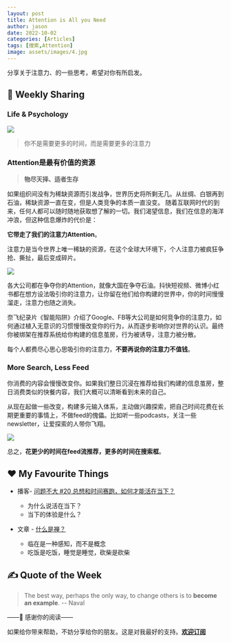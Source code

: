 ```yaml
---
layout: post
title: Attention is All you Need
author: jason
date: 2022-10-02
categories: [Articles]
tags: [搜索,Attention]
image: assets/images/4.jpg
---
```


分享关于注意力、的一些思考，希望对你有所启发。

## **🎯 Weekly Sharing**

### Life & Psychology
![](https://imgs.zhubai.love/5080d6fbcead4deb9221620b4989578b.png)
> 你不是需要更多的时间，而是需要更多的注意力

### Attention是最有价值的资源
> **物尽天择、适者生存**

如果组织间没有为稀缺资源而引发战争，世界历史将所剩无几。从丝绸、白银再到石油，稀缺资源一直在变，但是人类竞争的本质一直没变。
随着互联网时代的到来，任何人都可以随时随地获取想了解的一切。我们渴望信息，我们在信息的海洋冲浪，但这种信息爆炸的代价是：

**它带走了我们的注意力Attention**。

注意力是当今世界上唯一稀缺的资源，在这个全球大环境下，个人注意力被疯狂争抢、撕扯，最后变成碎片。

![](https://imgs.zhubai.love/adc919f14a1f46a088733caec54494b6.png)

各大公司都在争夺你的Attention，就像大国在争夺石油。抖快短视频、微博小红书都在想方设法吸引你的注意力，让你留在他们给你构建的世界中，你的时间慢慢溜走，注意力也随之消失。


奈飞纪录片《智能陷阱》介绍了Google、FB等大公司是如何竞争你的注意力，如何通过植入无意识的习惯慢慢改变你的行为，从而逐步影响你对世界的认识。最终你被绑架在推荐系统给你构建的信息茧房，行为被诱导，注意力被分散。

每个人都费尽心思心思吸引你的注意力，**不要再说你的注意力不值钱**。

### More Search, Less Feed

你消费的内容会慢慢改变你。如果我们整日沉浸在推荐给我们构建的信息茧房，整日消费类似的快餐内容，我们大概可以清晰看到未来的自己。

从现在起做一些改变，构建多元输入体系，主动做兴趣探索，把自己时间花费在长期更重要的事情上，不做feed的傀儡。比如听一些podcasts，关注一些newsletter，让爱探索的人带你飞翔。

![](https://imgs.zhubai.love/4cec6a2a381347bba7f73231ad6e9937.png)

总之，**花更少的时间在feed流推荐，更多的时间在搜索框**。

## **♥️ My Favourite Things**
- 播客- [问题不大 #20 总想和时间赛跑，如何才能活在当下？](https://www.xiaoyuzhoufm.com/episode/631aabb8ca29090617cac519)
	- 为什么说活在当下？
	- 当下的体验是什么？

- 文章 - [什么是禅？](https://www.zhihu.com/question/20845278/answer/1723543912) 
	- 临在是一种感知，而不是概念
	- 吃饭是吃饭，睡觉是睡觉，砍柴是砍柴
	
## **✍️ Quote of the Week**
> The best way, perhaps the only way, to change others is to **become an example**. -- Naval

——💌 感谢你的阅读——

如果给你带来帮助，不妨分享给你的朋友。这是对我最好的支持。[**欢迎订阅**](https://explorer.zhubai.love/)